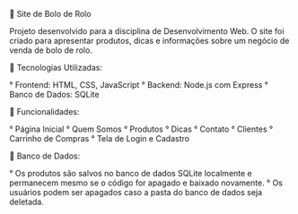 🍰 Site de Bolo de Rolo

Projeto desenvolvido para a disciplina de Desenvolvimento Web. O site foi criado para apresentar produtos, dicas e informações sobre um negócio de venda de bolo de rolo.

🚀 Tecnologias Utilizadas:

° Frontend: HTML, CSS, JavaScript
° Backend: Node.js com Express
° Banco de Dados: SQLite

📌 Funcionalidades:

° Página Inicial
° Quem Somos
° Produtos
° Dicas
° Contato
° Clientes
° Carrinho de Compras
° Tela de Login e Cadastro

💾 Banco de Dados:

° Os produtos são salvos no banco de dados SQLite localmente e permanecem mesmo se o código for apagado e baixado novamente.
° Os usuários podem ser apagados caso a pasta do banco de dados seja deletada.
